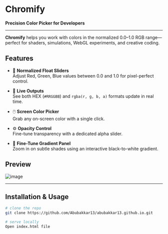 
# Chromify

**Precision Color Picker for Developers**

---

**Chromify** helps you work with colors in the normalized 0.0–1.0 RGB range—perfect for shaders, simulations, WebGL experiments, and creative coding.

## Features

- 🎨 **Normalized Float Sliders**  
  Adjust Red, Green, Blue values between 0.0 and 1.0 for pixel-perfect control.

- 🔢 **Live Outputs**  
  See both HEX (`#RRGGBB`) and `rgba(r, g, b, a)` formats update in real time.

- 🖱️ **Screen Color Picker**  
  Grab any on-screen color with a single click.

- ⚙️ **Opacity Control**  
  Fine-tune transparency with a dedicated alpha slider.

- 🌈 **Fine-Tune Gradient Panel**  
  Zoom in on subtle shades using an interactive black-to-white gradient.

## Preview

![image](https://github.com/user-attachments/assets/0f9ed416-3b7d-4952-b4e6-daee4164a1d1)


---

## Installation & Usage

```bash
# clone the repo
git clone https://github.com/Abubakkar13/abubakkar13.github.io.git

# serve locally
Open index.html file
